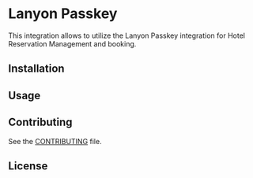# Lanyon Passkey

This integration allows to utilize the Lanyon Passkey integration for Hotel Reservation Management and booking.


## Installation



## Usage


## Contributing

See the [CONTRIBUTING](CONTRIBUTING.md) file.

## License
